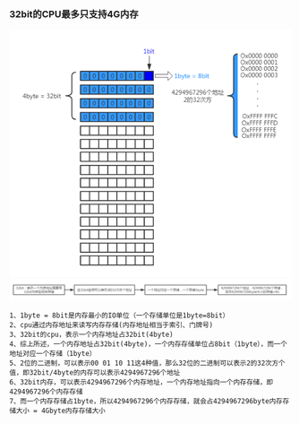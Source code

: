 ### 32bit的CPU最多只支持4G内存
![1](https://github.com/ethaninchina/Hardware/blob/master/001%2032bit%E7%9A%84CPU%E6%9C%80%E5%A4%9A%E5%8F%AA%E6%94%AF%E6%8C%814G%E5%86%85%E5%AD%98/img/1.png)
![2](https://github.com/ethaninchina/Hardware/blob/master/001%2032bit%E7%9A%84CPU%E6%9C%80%E5%A4%9A%E5%8F%AA%E6%94%AF%E6%8C%814G%E5%86%85%E5%AD%98/img/2.png)
```
1、1byte = 8bit是内存最小的IO单位（一个存储单位是1byte=8bit）
2、cpu通过内存地址来读写内存存储(内存地址相当于索引、门牌号)
3、32bit的cpu，表示一个内存地址占32bit(4byte)
4、综上所述，一个内存地址占32bit(4byte)，一个内存存储单位占8bit（1byte），而一个地址对应一个存储（1byte）
5、2位的二进制，可以表示00 01 10 11这4种值，那么32位的二进制可以表示2的32次方个值，即32bit/4byte的内存可以表示4294967296个地址
6、32bit内存，可以表示4294967296个内存地址，一个内存地址指向一个内存存储，即4294967296个内存存储
7、而一个内存存储占1byte，所以4294967296个内存存储，就会占4294967296byte内存存储大小 = 4Gbyte内存存储大小
```
